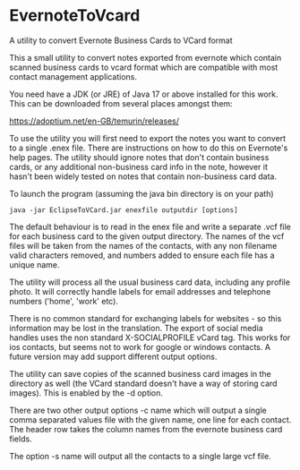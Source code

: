 # EvernoteToVcard
A utility to convert Evernote Business Cards to VCard format

This a small utility to convert notes exported from evernote which contain
scanned business cards to vcard format which
are compatible with most contact management applications. 

You need have a JDK (or JRE) of Java 17 or above installed for this work.
This can be downloaded from several places amongst them:

https://adoptium.net/en-GB/temurin/releases/

To use the utility you will first need to export the notes you want to convert
to a single .enex file. There are instructions on how to do this on Evernote's help
pages. The utility should ignore notes that don't contain business cards, or any
additional non-business card info in the note, however it hasn't been widely 
tested on notes that contain non-business card data. 

To launch the program (assuming the java bin directory is on your path)

    java -jar EclipseToVCard.jar enexfile outputdir [options]

The default behaviour is to read in the enex file and write a separate .vcf file
for each business card to the given output directory. The names of the vcf files will
be taken from the names of the contacts, with any non filename valid characters removed, and
numbers added to ensure each file has a unique name. 

The utility will process all the usual business card data, including any profile photo. It will
correctly handle labels for email addresses and telephone numbers ('home', 'work' etc).

There is no common standard for exchanging labels for websites - so this information may
be lost in the translation. The export of social media handles uses the non standard
X-SOCIALPROFILE vCard tag. This works for ios contacts, but seems not to work for google or
windows contacts. A future version may add support different output options. 

The utility can save copies of the scanned business card images in the directory as well (the 
VCard standard doesn't have a way of storing card images). This is enabled by the -d option.

There are two other output options -c name which will output a single comma separated
values file with the given name, one line for each contact. The header row takes the column
names from the evernote business card fields. 

The option -s name will output all the contacts to a single large vcf file. 




